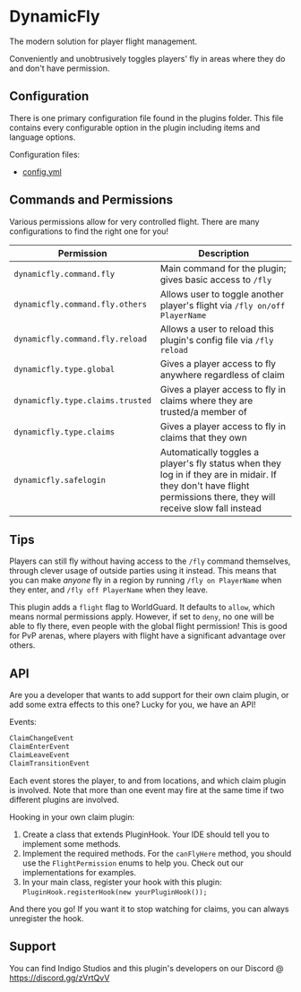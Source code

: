 # DynamicFly
The modern solution for player flight management.

Conveniently and unobtrusively toggles players' fly in areas where they do and don't have permission.

## Configuration
There is one primary configuration file found in the plugins folder. This file contains every configurable option in the plugin including items and language options.

Configuration files:
- [config.yml](https://github.com/Official-Indigo-Studios/DynamicFly/blob/master/src/main/resources/config.yml "Config.yml")

## Commands and Permissions
Various permissions allow for very controlled flight. There are many configurations to find the right one for you!

Permission | Description
--- | ---
`dynamicfly.command.fly` | Main command for the plugin; gives basic access to `/fly`
`dynamicfly.command.fly.others` | Allows user to toggle another player's flight via `/fly on/off PlayerName`
`dynamicfly.command.fly.reload` | Allows a user to reload this plugin's config file via `/fly reload`
`dynamicfly.type.global` | Gives a player access to fly anywhere regardless of claim
`dynamicfly.type.claims.trusted` | Gives a player access to fly in claims where they are trusted/a member of
`dynamicfly.type.claims` | Gives a player access to fly in claims that they own
`dynamicfly.safelogin` | Automatically toggles a player's fly status when they log in if they are in midair. If they don't have flight permissions there, they will receive slow fall instead

## Tips
Players can still fly without having access to the `/fly` command themselves, through clever usage of outside parties using it instead.
This means that you can make *anyone* fly in a region by running `/fly on PlayerName` when they enter, and `/fly off PlayerName` when they leave.

This plugin adds a `flight` flag to WorldGuard. It defaults to `allow`, which means normal permissions apply. However, if set to `deny`, no one will be able to fly there, even people with the global flight permission! This is good for PvP arenas, where players with flight have a significant advantage over others.

## API 
Are you a developer that wants to add support for their own claim plugin, or add some extra effects to this one? Lucky for you, we have an API!

Events:
```java
ClaimChangeEvent
ClaimEnterEvent
ClaimLeaveEvent
ClaimTransitionEvent
```
Each event stores the player, to and from locations, and which claim plugin is involved. Note that more than one event may fire at the same time if two different plugins are involved.

Hooking in your own claim plugin:
1. Create a class that extends PluginHook. Your IDE should tell you to implement some methods.
2. Implement the required methods. For the `canFlyHere` method, you should use the `FlightPermission` enums to help you. Check out our implementations for examples.
3. In your main class, register your hook with this plugin: ```PluginHook.registerHook(new yourPluginHook());```

And there you go! If you want it to stop watching for claims, you can always unregister the hook.
## Support
You can find Indigo Studios and this plugin's developers on our Discord @ https://discord.gg/zVrtQvV
